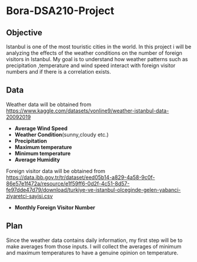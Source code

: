 # Bora-DSA210-Project

## Objective

Istanbul is one of the most touristic cities in the world. In this project i will be analyzing the effects of the weather conditions on the number of foreign visitors in Istanbul. 
My goal is to understand how weather patterns such as precipitation ,temperature and wind speed interact with foreign visitor numbers and if there is a correlation exists.

## Data

 Weather data will be obtained from https://www.kaggle.com/datasets/vonline9/weather-istanbul-data-20092019
 
- **Average Wind Speed**
- **Weather Condition**(sunny,cloudy etc.) 
- **Precipitation**  
- **Maximum temperature**
- **Minimum temperature**
- **Average Humidity**

Foreign visitor data will be obtained from https://data.ibb.gov.tr/tr/dataset/eed05b14-a829-4a58-9c0f-86e57e1f472a/resource/e1f59ff6-0d2f-4c51-8d57-fe97dde47d79/download/turkiye-ve-istanbul-olceginde-gelen-yabanci-ziyaretci-sayisi.csv

- **Monthly Foreign Visitor Number**

## Plan

Since the weather data contains daily information, my first step will be to make averages from those inputs.
I will collect the averages of minimum and maximum temperatures to have a genuine opinion on temperature.





